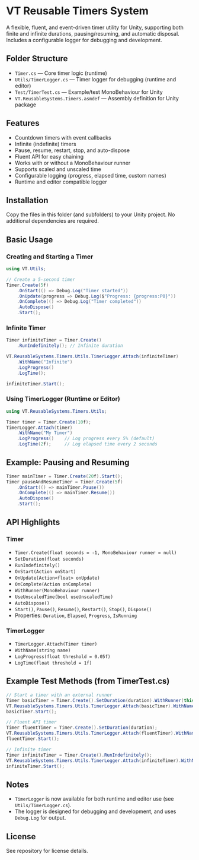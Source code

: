 # VT Reusable Timers System

A flexible, fluent, and event-driven timer utility for Unity, supporting both finite and infinite durations, pausing/resuming, and automatic disposal. Includes a configurable logger for debugging and development.

## Folder Structure

- `Timer.cs` — Core timer logic (runtime)
- `Utils/TimerLogger.cs` — Timer logger for debugging (runtime and editor)
- `Test/TimerTest.cs` — Example/test MonoBehaviour for Unity
- `VT.ReusableSystems.Timers.asmdef` — Assembly definition for Unity package

## Features
- Countdown timers with event callbacks
- Infinite (indefinite) timers
- Pause, resume, restart, stop, and auto-dispose
- Fluent API for easy chaining
- Works with or without a MonoBehaviour runner
- Supports scaled and unscaled time
- Configurable logging (progress, elapsed time, custom names)
- Runtime and editor compatible logger

## Installation
Copy the files in this folder (and subfolders) to your Unity project. No additional dependencies are required.

## Basic Usage

### Creating and Starting a Timer
```csharp
using VT.Utils;

// Create a 5-second timer
Timer.Create(5f)
    .OnStart(() => Debug.Log("Timer started"))
    .OnUpdate(progress => Debug.Log($"Progress: {progress:P0}"))
    .OnComplete(() => Debug.Log("Timer completed"))
    .AutoDispose()
    .Start();
```

### Infinite Timer
```csharp
Timer infiniteTimer = Timer.Create()
    .RunIndefinitely(); // Infinite duration

VT.ReusableSystems.Timers.Utils.TimerLogger.Attach(infiniteTimer)
    .WithName("Infinite")
    .LogProgress()
    .LogTime();

infiniteTimer.Start();
```

### Using TimerLogger (Runtime or Editor)
```csharp
using VT.ReusableSystems.Timers.Utils;

Timer timer = Timer.Create(10f);
TimerLogger.Attach(timer)
    .WithName("My Timer")
    .LogProgress()    // Log progress every 5% (default)
    .LogTime(2f);     // Log elapsed time every 2 seconds
```

## Example: Pausing and Resuming
```csharp
Timer mainTimer = Timer.Create(20f).Start();
Timer pauseAndResumeTimer = Timer.Create(5f)
    .OnStart(() => mainTimer.Pause())
    .OnComplete(() => mainTimer.Resume())
    .AutoDispose()
    .Start();
```

## API Highlights

### Timer
- `Timer.Create(float seconds = -1, MonoBehaviour runner = null)`
- `SetDuration(float seconds)`
- `RunIndefinitely()`
- `OnStart(Action onStart)`
- `OnUpdate(Action<float> onUpdate)`
- `OnComplete(Action onComplete)`
- `WithRunner(MonoBehaviour runner)`
- `UseUnscaledTime(bool useUnscaledTime)`
- `AutoDispose()`
- `Start()`, `Pause()`, `Resume()`, `Restart()`, `Stop()`, `Dispose()`
- Properties: `Duration`, `Elapsed`, `Progress`, `IsRunning`

### TimerLogger
- `TimerLogger.Attach(Timer timer)`
- `WithName(string name)`
- `LogProgress(float threshold = 0.05f)`
- `LogTime(float threshold = 1f)`

## Example Test Methods (from TimerTest.cs)
```csharp
// Start a timer with an external runner
Timer basicTimer = Timer.Create().SetDuration(duration).WithRunner(this);
VT.ReusableSystems.Timers.Utils.TimerLogger.Attach(basicTimer).WithName("External Runner").LogProgress();
basicTimer.Start();

// Fluent API timer
Timer fluentTimer = Timer.Create().SetDuration(duration);
VT.ReusableSystems.Timers.Utils.TimerLogger.Attach(fluentTimer).WithName("Fluent").LogProgress();
fluentTimer.Start();

// Infinite timer
Timer infiniteTimer = Timer.Create().RunIndefinitely();
VT.ReusableSystems.Timers.Utils.TimerLogger.Attach(infiniteTimer).WithName("Infinite").LogProgress().LogTime();
infiniteTimer.Start();
```

## Notes
- `TimerLogger` is now available for both runtime and editor use (see `Utils/TimerLogger.cs`).
- The logger is designed for debugging and development, and uses `Debug.Log` for output.

## License
See repository for license details. 